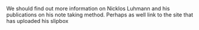 We should find out more information on Nicklos Luhmann and his publications on his note taking method. Perhaps as well link to the site that has uploaded his slipbox